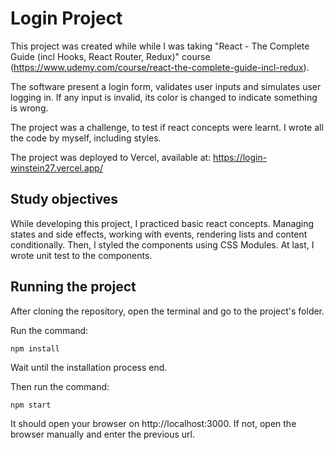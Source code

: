 # Login Project

This project was created while while I was taking "React - The Complete Guide (incl Hooks, React Router, Redux)" course (https://www.udemy.com/course/react-the-complete-guide-incl-redux).

The software present a login form, validates user inputs and simulates user logging in. If any input is invalid, its color is changed to indicate something is wrong.

The project was a challenge, to test if react concepts were learnt. I wrote all the code by myself, including styles.

The project was deployed to Vercel, available at: https://login-winstein27.vercel.app/

## Study objectives

While developing this project, I practiced basic react concepts. Managing states and side effects, working with events, rendering lists and content conditionally. Then, I styled the components using CSS Modules. At last, I wrote unit test to the components.

## Running the project

After cloning the repository, open the terminal and go to the project's folder.

Run the command:

```
npm install
```

Wait until the installation process end.

Then run the command:

```
npm start
```

It should open your browser on http://localhost:3000. If not, open the browser manually and enter the previous url.
